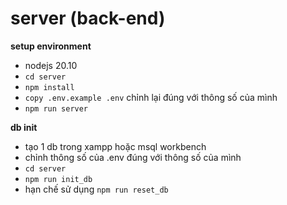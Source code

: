 # server (back-end)
 **setup environment**
- nodejs 20.10 
- `cd server` 
- `npm install`
- `copy .env.example .env` chỉnh lại đúng với thông số của mình
- `npm run server`

 **db init**
- tạo 1 db trong xampp hoặc msql workbench
- chỉnh thông số của .env đúng với thông số của mình
- `cd server` 
- `npm run init_db`
- hạn chế sử dụng `npm run reset_db`
